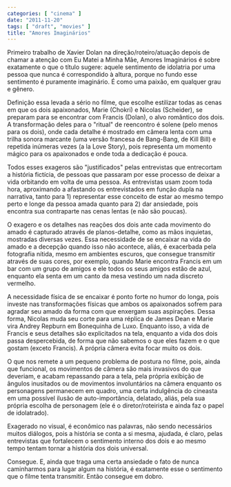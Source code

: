 ```yaml
---
categories: [ "cinema" ]
date: "2011-11-20"
tags: [ "draft", "movies" ]
title: "Amores Imaginários"
---
```

Primeiro trabalho de Xavier Dolan na direção/roteiro/atuação depois
de chamar a atenção com Eu Matei a Minha Mãe, Amores Imaginários é
sobre exatamente o que o título sugere: aquele sentimento de idolatria
por uma pessoa que nunca é correspondido à altura, porque no fundo esse
sentimento é puramente imaginário. É como uma paixão, em qualquer
grau e gênero.

Definição essa levada a sério no filme, que escolhe estilizar todas
as cenas em que os dois apaixonados, Marie (Chokri) e Nicolas (Scheider),
se preparam para se encontrar com Francis (Dolan), o alvo romântico dos
dois. A transformação deles para o "ritual" de reencontro é solene
(pelo menos para os dois), onde cada detalhe é mostrado em câmera lenta
com uma trilha sonora marcante (uma versão francesa de Bang-Bang, de Kill
Bill) e repetida inúmeras vezes (a la Love Story), pois representa um
momento mágico para os apaixonados e onde toda a dedicação é pouca.

Todos esses exageros são "justificados" pelas entrevistas que entrecortam
a história fictícia, de pessoas que passaram por esse processo de
deixar a vida orbitando em volta de uma pessoa. As entrevistas usam
zoom toda hora, aproximando a afastando os entrevistados em função
dupla na narrativa, tanto para 1) representar esse conceito de estar ao
mesmo tempo perto e longe da pessoa amada quanto para 2) dar ansiedade,
pois encontra sua contraparte nas cenas lentas (e não são poucas).

O exagero e os detalhes nas reações dos dois ante cada movimento do
amado é capturado através de planos-detalhe, como as mãos inquietas,
mostradas diversas vezes. Essa necessidade de se encaixar na vida do
amado e a decepção quando isso não acontece, aliás, é exacerbada pela
fotografia nítida, mesmo em ambientes escuros, que consegue transmitir
através de suas cores, por exemplo, quando Marie encontra Francis
em um bar com um grupo de amigos e ele todos os seus amigos estão de
azul, enquanto ela senta em um canto da mesa vestindo um nada discreto
vermelho.

A necessidade física de se encaixar é ponto forte no humor do longa,
pois investe nas transformações físicas que ambos os apaixonados sofrem
para agradar seu amado da forma com que enxergam suas aspirações. Dessa
forma, Nicolas muda seu corte para uma réplica de James Dean e Marie vira
Andrey Repburn em Bonequinha de Luxo. Enquanto isso, a vida de Francis e
seus detalhes são explicitados na tela, enquanto a vida dos dois passa
despercebida, de forma que não sabemos o que eles fazem e o que gostam
(exceto Francis). A própria câmera evita focar muito os dois.

O que nos remete a um pequeno problema de postura no filme, pois, ainda
que funcional, os movimentos de câmera são mais invasivos do que
deveriam, e acabam repassando para a tela, pela própria exibição de
ângulos inusitados ou de movimentos involuntários na câmera enquanto
os personagens permanecem em quadro, uma certa indulgência do cineasta
em uma possível ilusão de auto-importância, delatado, aliás, pela
sua própria escolha de personagem (ele é o diretor/roteirista e ainda
faz o papel de idolatrado).

Exagerado no visual, é econômico nas palavras, não sendo necessários
muitos diálogos, pois a história se conta a si mesma, ajudada, é
claro, pelas entrevistas que fortalecem o sentimento interno dos dois
e ao mesmo tempo tentam tornar a história dos dois universal.

Consegue. E, ainda que traga uma certa ansiedade o fato de nunca
caminharmos para lugar algum na história, é exatamente esse o sentimento
que o filme tenta transmitir. Então consegue em dobro.

